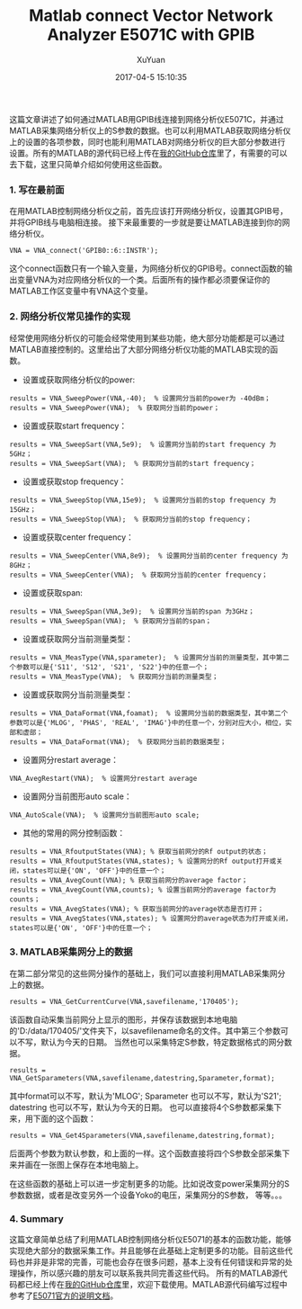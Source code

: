 ﻿---
title: Matlab connect Vector Network Analyzer E5071C with GPIB
date: 2017-04-5 15:10:35
author: XuYuan
comments: true
toc: true
categories: matlab
tags: [matlab E5071 GPIB]

---

这篇文章讲述了如何通过MATLAB用GPIB线连接到网络分析仪E5071C，并通过MATLAB采集网络分析仪上的S参数的数据。也可以利用MATLAB获取网络分析仪上的设置的各项参数，同时也能利用MATLAB对网络分析仪的巨大部分参数进行设置。所有的MATLAB的源代码已经上传在[我的GitHub仓库][1]里了，有需要的可以去下载，这里只简单介绍如何使用这些函数。

<!--more-->

### 1. 写在最前面
在用MATLAB控制网络分析仪之前，首先应该打开网络分析仪，设置其GPIB号，并将GPIB线与电脑相连接。
接下来最重要的一步就是要让MATLAB连接到你的网络分析仪。
```@matlab
VNA = VNA_connect('GPIB0::6::INSTR');
```
这个connect函数只有一个输入变量，为网络分析仪的GPIB号。connect函数的输出变量VNA为对应网络分析仪的一个类。后面所有的操作都必须要保证你的MATLAB工作区变量中有VNA这个变量。

### 2. 网络分析仪常见操作的实现
经常使用网络分析仪的可能会经常使用到某些功能，绝大部分功能都是可以通过MATLAB直接控制的。这里给出了大部分网络分析仪功能的MATLAB实现的函数。

- 设置或获取网络分析仪的power:
```@matlab
results = VNA_SweepPower(VNA,-40);  % 设置网分当前的power为 -40dBm；
results = VNA_SweepPower(VNA);  % 获取网分当前的power；
```
- 设置或获取start frequency：
```@matlab
results = VNA_SweepSart(VNA,5e9);  % 设置网分当前的start frequency 为5GHz；
results = VNA_SweepSart(VNA);  % 获取网分当前的start frequency；
```
- 设置或获取stop frequency：
```@matlab
results = VNA_SweepStop(VNA,15e9);  % 设置网分当前的stop frequency 为15GHz；
results = VNA_SweepStop(VNA);  % 获取网分当前的stop frequency；
```
- 设置或获取center frequency：
```@matlab
results = VNA_SweepCenter(VNA,8e9);  % 设置网分当前的center frequency 为8GHz；
results = VNA_SweepCenter(VNA);  % 获取网分当前的center frequency；
```
- 设置或获取span:
```@matlab
results = VNA_SweepSpan(VNA,3e9);  % 设置网分当前的span 为3GHz；
results = VNA_SweepSpan(VNA);  % 获取网分当前的span；
```
- 设置或获取网分当前测量类型：
```@matlab
results = VNA_MeasType(VNA,sparameter);  % 设置网分当前的测量类型，其中第二个参数可以是{'S11', 'S12', 'S21', 'S22'}中的任意一个；
results = VNA_MeasType(VNA);  % 获取网分当前的测量类型；
```
- 设置或获取网分当前测量类型：
```@matlab
results = VNA_DataFormat(VNA,foamat);  % 设置网分当前的数据类型，其中第二个参数可以是{'MLOG', 'PHAS', 'REAL', 'IMAG'}中的任意一个，分别对应大小，相位，实部和虚部；
results = VNA_DataFormat(VNA);  % 获取网分当前的数据类型；
```
- 设置网分restart average：
```@matlab
VNA_AvegRestart(VNA);  % 设置网分restart average
```
- 设置网分当前图形auto scale：
```@matlab
VNA_AutoScale(VNA);  % 设置网分当前图形auto scale;
```
- 其他的常用的网分控制函数：
```@matlab
results = VNA_RfoutputStates(VNA); % 获取当前网分的Rf output的状态；
results = VNA_RfoutputStates(VNA,states); % 设置网分的Rf output打开或关闭，states可以是{'ON', 'OFF'}中的任意一个；
results = VNA_AvegCount(VNA); % 获取当前网分的average factor；
results = VNA_AvegCount(VNA,counts); % 设置当前网分的average factor为counts；
results = VNA_AvegStates(VNA); % 获取当前网分的average状态是否打开；
results = VNA_AvegStates(VNA,states); % 设置网分的average状态为打开或关闭，states可以是{'ON', 'OFF'}中的任意一个；
```

### 3. MATLAB采集网分上的数据
在第二部分常见的这些网分操作的基础上，我们可以直接利用MATLAB采集网分上的数据。
```@matlab
results = VNA_GetCurrentCurve(VNA,savefilename,'170405');
```
该函数自动采集当前网分上显示的图形，并保存该数据到本地电脑的'D:/data/170405/'文件夹下，以savefilename命名的文件。其中第三个参数可以不写，默认为今天的日期。
当然也可以采集特定S参数，特定数据格式的网分数据。
```@malab
results = VNA_GetSparameters(VNA,savefilename,datestring,Sparameter,format);
```
其中format可以不写，默认为'MLOG'; Sparameter 也可以不写，默认为'S21'; datestring 也可以不写，默认为今天的日期。
也可以直接将4个S参数都采集下来，用下面的这个函数：
```@matlab
results = VNA_Get4Sparameters(VNA,savefilename,datestring,format);
```
后面两个参数为默认参数，和上面的一样。这个函数直接将四个S参数全部采集下来并画在一张图上保存在本地电脑上。

在这些函数的基础上可以进一步定制更多的功能。比如说改变power采集网分的S参数数据，或者是改变另外一个设备Yoko的电压，采集网分的S参数， 等等。。。

### 4. Summary
这篇文章简单总结了利用MATLAB控制网络分析仪E5071的基本的函数功能，能够实现绝大部分的数据采集工作。并且能够在此基础上定制更多的功能。目前这些代码也并非是非常的完善，可能也会存在很多问题，基本上没有任何错误和异常的处理操作，所以感兴趣的朋友可以联系我共同完善这些代码。
所有的MATLAB源代码都已经上传在[我的GitHub仓库][2]里，欢迎下载使用。MATLAB源代码编写过程中参考了[E5071官方的说明文档][3]。


  [1]: https://github.com/xuyuan123/matlab_VNA
  [2]: https://github.com/xuyuan123/matlab_VNA
  [3]: http://ena.support.keysight.com/e5071c/manuals/webhelp/eng/